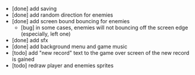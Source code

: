- [done] add saving
- [done] add random direction for enemies
- [done] add screen bound bouncing for enemies
    - [bug] in some cases, enemies will not bouncing off the screen edge (especially, left one)
- [done] add sfx
- [done] add background menu and game music
- [todo] add "new record" text to the game over screen of the new record is gained
- [todo] redraw player and enemies sprites
